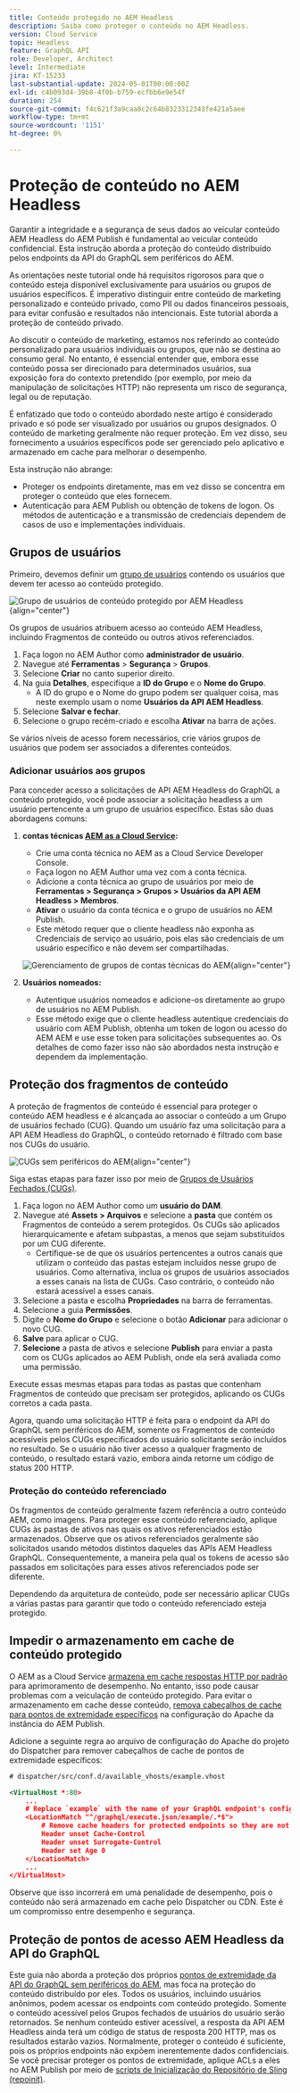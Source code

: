 ```yaml
---
title: Conteúdo protegido no AEM Headless
description: Saiba como proteger o conteúdo no AEM Headless.
version: Cloud Service
topic: Headless
feature: GraphQL API
role: Developer, Architect
level: Intermediate
jira: KT-15233
last-substantial-update: 2024-05-01T00:00:00Z
exl-id: c4b093d4-39b8-4f0b-b759-ecfbb6e9e54f
duration: 254
source-git-commit: f4c621f3a9caa8c2c64b8323312343fe421a5aee
workflow-type: tm+mt
source-wordcount: '1151'
ht-degree: 0%

---
```


# Proteção de conteúdo no AEM Headless

Garantir a integridade e a segurança de seus dados ao veicular conteúdo AEM Headless do AEM Publish é fundamental ao veicular conteúdo confidencial. Esta instrução aborda a proteção do conteúdo distribuído pelos endpoints da API do GraphQL sem periféricos do AEM.

As orientações neste tutorial onde há requisitos rigorosos para que o conteúdo esteja disponível exclusivamente para usuários ou grupos de usuários específicos. É imperativo distinguir entre conteúdo de marketing personalizado e conteúdo privado, como PII ou dados financeiros pessoais, para evitar confusão e resultados não intencionais. Este tutorial aborda a proteção de conteúdo privado.

Ao discutir o conteúdo de marketing, estamos nos referindo ao conteúdo personalizado para usuários individuais ou grupos, que não se destina ao consumo geral. No entanto, é essencial entender que, embora esse conteúdo possa ser direcionado para determinados usuários, sua exposição fora do contexto pretendido (por exemplo, por meio da manipulação de solicitações HTTP) não representa um risco de segurança, legal ou de reputação.

É enfatizado que todo o conteúdo abordado neste artigo é considerado privado e só pode ser visualizado por usuários ou grupos designados. O conteúdo de marketing geralmente não requer proteção. Em vez disso, seu fornecimento a usuários específicos pode ser gerenciado pelo aplicativo e armazenado em cache para melhorar o desempenho.

Esta instrução não abrange:

- Proteger os endpoints diretamente, mas em vez disso se concentra em proteger o conteúdo que eles fornecem.
- Autenticação para AEM Publish ou obtenção de tokens de logon. Os métodos de autenticação e a transmissão de credenciais dependem de casos de uso e implementações individuais.

## Grupos de usuários

Primeiro, devemos definir um [grupo de usuários](https://experienceleague.adobe.com/en/docs/experience-manager-learn/cloud-service/accessing/aem-users-groups-and-permissions) contendo os usuários que devem ter acesso ao conteúdo protegido.

![Grupo de usuários de conteúdo protegido por AEM Headless](./assets/protected-content/user-groups.png){align="center"}

Os grupos de usuários atribuem acesso ao conteúdo AEM Headless, incluindo Fragmentos de conteúdo ou outros ativos referenciados.

1. Faça logon no AEM Author como **administrador de usuário**.
1. Navegue até **Ferramentas** > **Segurança** > **Grupos**.
1. Selecione **Criar** no canto superior direito.
1. Na guia **Detalhes**, especifique a **ID do Grupo** e o **Nome do Grupo**.
   - A ID do grupo e o Nome do grupo podem ser qualquer coisa, mas neste exemplo usam o nome **Usuários da API AEM Headless**.
1. Selecione **Salvar e fechar**.
1. Selecione o grupo recém-criado e escolha **Ativar** na barra de ações.

Se vários níveis de acesso forem necessários, crie vários grupos de usuários que podem ser associados a diferentes conteúdos.

### Adicionar usuários aos grupos

Para conceder acesso a solicitações de API AEM Headless do GraphQL a conteúdo protegido, você pode associar a solicitação headless a um usuário pertencente a um grupo de usuários específico. Estas são duas abordagens comuns:

1. **contas técnicas [AEM as a Cloud Service](https://experienceleague.adobe.com/en/docs/experience-manager-learn/getting-started-with-aem-headless/authentication/service-credentials):**
   - Crie uma conta técnica no AEM as a Cloud Service Developer Console.
   - Faça logon no AEM Author uma vez com a conta técnica.
   - Adicione a conta técnica ao grupo de usuários por meio de **Ferramentas > Segurança > Grupos > Usuários da API AEM Headless > Membros**.
   - **Ativar** o usuário da conta técnica e o grupo de usuários no AEM Publish.
   - Este método requer que o cliente headless não exponha as Credenciais de serviço ao usuário, pois elas são credenciais de um usuário específico e não devem ser compartilhadas.

   ![Gerenciamento de grupos de contas técnicas do AEM](./assets/protected-content/group-membership.png){align="center"}

2. **Usuários nomeados:**
   - Autentique usuários nomeados e adicione-os diretamente ao grupo de usuários no AEM Publish.
   - Esse método exige que o cliente headless autentique credenciais do usuário com AEM Publish, obtenha um token de logon ou acesso do AEM AEM e use esse token para solicitações subsequentes ao. Os detalhes de como fazer isso não são abordados nesta instrução e dependem da implementação.

## Proteção dos fragmentos de conteúdo

A proteção de fragmentos de conteúdo é essencial para proteger o conteúdo AEM headless e é alcançada ao associar o conteúdo a um Grupo de usuários fechado (CUG). Quando um usuário faz uma solicitação para a API AEM Headless do GraphQL, o conteúdo retornado é filtrado com base nos CUGs do usuário.

![CUGs sem periféricos do AEM](./assets/protected-content/cugs.png){align="center"}

Siga estas etapas para fazer isso por meio de [Grupos de Usuários Fechados (CUGs)](https://experienceleague.adobe.com/en/docs/experience-manager-learn/assets/advanced/closed-user-groups).

1. Faça logon no AEM Author como um **usuário do DAM**.
2. Navegue até **Assets > Arquivos** e selecione a **pasta** que contém os Fragmentos de conteúdo a serem protegidos. Os CUGs são aplicados hierarquicamente e afetam subpastas, a menos que sejam substituídos por um CUG diferente.
   - Certifique-se de que os usuários pertencentes a outros canais que utilizam o conteúdo das pastas estejam incluídos nesse grupo de usuários. Como alternativa, inclua os grupos de usuários associados a esses canais na lista de CUGs. Caso contrário, o conteúdo não estará acessível a esses canais.
3. Selecione a pasta e escolha **Propriedades** na barra de ferramentas.
4. Selecione a guia **Permissões**.
5. Digite o **Nome do Grupo** e selecione o botão **Adicionar** para adicionar o novo CUG.
6. **Salve** para aplicar o CUG.
7. **Selecione** a pasta de ativos e selecione **Publish** para enviar a pasta com os CUGs aplicados ao AEM Publish, onde ela será avaliada como uma permissão.

Execute essas mesmas etapas para todas as pastas que contenham Fragmentos de conteúdo que precisam ser protegidos, aplicando os CUGs corretos a cada pasta.

Agora, quando uma solicitação HTTP é feita para o endpoint da API do GraphQL sem periféricos do AEM, somente os Fragmentos de conteúdo acessíveis pelos CUGs especificados do usuário solicitante serão incluídos no resultado. Se o usuário não tiver acesso a qualquer fragmento de conteúdo, o resultado estará vazio, embora ainda retorne um código de status 200 HTTP.

### Proteção do conteúdo referenciado

Os fragmentos de conteúdo geralmente fazem referência a outro conteúdo AEM, como imagens. Para proteger esse conteúdo referenciado, aplique CUGs às pastas de ativos nas quais os ativos referenciados estão armazenados. Observe que os ativos referenciados geralmente são solicitados usando métodos distintos daqueles das APIs AEM Headless GraphQL. Consequentemente, a maneira pela qual os tokens de acesso são passados em solicitações para esses ativos referenciados pode ser diferente.

Dependendo da arquitetura de conteúdo, pode ser necessário aplicar CUGs a várias pastas para garantir que todo o conteúdo referenciado esteja protegido.

## Impedir o armazenamento em cache de conteúdo protegido

O AEM as a Cloud Service [armazena em cache respostas HTTP por padrão](https://experienceleague.adobe.com/en/docs/experience-manager-learn/cloud-service/caching/publish) para aprimoramento de desempenho. No entanto, isso pode causar problemas com a veiculação de conteúdo protegido. Para evitar o armazenamento em cache desse conteúdo, [remova cabeçalhos de cache para pontos de extremidade específicos](https://experienceleague.adobe.com/en/docs/experience-manager-learn/cloud-service/caching/publish#how-to-customize-cache-rules-1) na configuração do Apache da instância do AEM Publish.

Adicione a seguinte regra ao arquivo de configuração do Apache do projeto do Dispatcher para remover cabeçalhos de cache de pontos de extremidade específicos:

```xml
# dispatcher/src/conf.d/available_vhosts/example.vhost

<VirtualHost *:80>
    ...
    # Replace `example` with the name of your GraphQL endpoint's configuration name.
    <LocationMatch "^/graphql/execute.json/example/.*$">
        # Remove cache headers for protected endpoints so they are not cached
        Header unset Cache-Control
        Header unset Surrogate-Control
        Header set Age 0
    </LocationMatch>
    ...
</VirtualHost>
```

Observe que isso incorrerá em uma penalidade de desempenho, pois o conteúdo não será armazenado em cache pelo Dispatcher ou CDN. Este é um compromisso entre desempenho e segurança.

## Proteção de pontos de acesso AEM Headless da API do GraphQL

Este guia não aborda a proteção dos próprios [pontos de extremidade da API do GraphQL sem periféricos do AEM](https://experienceleague.adobe.com/en/docs/experience-manager-cloud-service/content/headless/graphql-api/graphql-endpoint), mas foca na proteção do conteúdo distribuído por eles. Todos os usuários, incluindo usuários anônimos, podem acessar os endpoints com conteúdo protegido. Somente o conteúdo acessível pelos Grupos fechados de usuários do usuário serão retornados. Se nenhum conteúdo estiver acessível, a resposta da API AEM Headless ainda terá um código de status de resposta 200 HTTP, mas os resultados estarão vazios. Normalmente, proteger o conteúdo é suficiente, pois os próprios endpoints não expõem inerentemente dados confidenciais. Se você precisar proteger os pontos de extremidade, aplique ACLs a eles no AEM Publish por meio de [scripts de Inicialização do Repositório de Sling (repoinit)](https://sling.apache.org/documentation/bundles/repository-initialization.html#repoinit-parser-test-scenarios).
